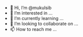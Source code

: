 - 👋 Hi, I’m @mukulsib
- 👀 I’m interested in ...
- 🌱 I’m currently learning ...
- 💞️ I’m looking to collaborate on ...
- 📫 How to reach me ...

<!---
mukulsib/mukulsib is a ✨ special ✨ repository because its `README.md` (this file) appears on your GitHub profile.
You can click the Preview link to take a look at your changes.
--->
